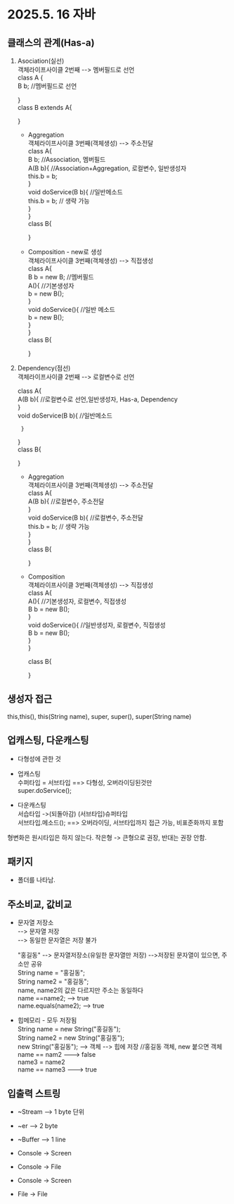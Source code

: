# 2025.5. 16 자바 

## 클래스의 관계(Has-a)   
   
1. Asociation(실선)   
   객체라이프사이클 2번째 --> 멤버필드로 선언   
   class A {   
    B b; //멤버필드로 선언   
   
   }   
   class B extends A{   
   
   }   
   
    - Aggregation   
      객체라이프사이클 3번째(객체생성) --> 주소전달   
      class A{   
        B b; //Association, 멤버필드   
        A(B b){ //Association+Aggregation, 로컬변수, 일반생성자   
           this.b = b;   
        }   
        void doService(B b){ //일반메소드   
            this.b = b; // 생략 가능   
        }   
      }   
      class B{   
   
      }   
   
    - Composition - new로 생성   
      객체라이프사이클 3번째(객체생성) --> 직접생성   
      class A{   
        B b = new B; //멤버필드   
        A(){ //기본생성자   
            b = new B();   
        }   
        void doService(){ //일반 메소드   
            b = new B();   
        }   
      }   
      class B{   
   
      }   
         
   
   
2. Dependency(점선)   
   객체라이프사이클 2번째 --> 로컬변수로 선언   
   
    class A{   
        A(B b){ //로컬변수로 선언,일반생성자, Has-a, Dependency   
        }   
        void doService(B b){ //일반메소드   
   
        }   
    }   
    class B{   
   
    }   
    - Aggregation   
      객체라이프사이클 3번째(객체생성) --> 주소전달   
      class A{   
        A(B b){ //로컬변수, 주소전달   
        }   
        void doService(B b){ //로컬변수, 주소전달   
            this.b = b; // 생략 가능   
        }   
      }   
      class B{   
   
      }   
       
    - Composition   
      객체라이프사이클 3번째(객체생성) --> 직접생성   
      class A{   
        A(){ //기본생성자, 로컬변수, 직접생성   
            B b = new B();   
        }   
        void doService(){ //일반생성자, 로컬변수, 직접생성   
            B b = new B();   
        }   
      }   
         
      class B{   
   
      }   

## 생성자 접근
this,this(), this(String name), super, super(), super(String name)   
    
## 업캐스팅, 다운캐스팅
   - 다형성에 관한 것    
    
   - 업캐스팅    
     수퍼타입 = 서브타입 ==> 다형성, 오버라이딩된것만    
     super.doService();    
    
   - 다운캐스팅    
     서습타입 ->(되돌아감) (서브타입)슈퍼타입    
     서브타입.메소드(); ==> 오버라이딩, 서브타입까지 접근 가능, 비표준화까지 포함    
    
   형변화은 원시타입은 하지 않는다. 작은형 -> 큰형으로 권장, 반대는 권장 안함.     
    
## 패키지 
- 폴더를 나타남.    

## 주소비교, 값비교
   * 문자열 저장소    
      --> 문자열 저장    
      --> 동일한 문자열은 저장 불가    
     
     "홍길동" --> 문자열저장소(유일한 문자열만 저장) -->저장된 문자열이 있으면, 주소만 공유    
     String name = "홍길동";    
     String name2 = "홍길동";    
     name, name2의 값은 다르지만 주소는 동일하다    
     name ==name2;       --> true    
     name.equals(name2); --> true    
    
   * 힙메모리 - 모두 저장됨     
     String name = new String("홍길동");    
     String name2 = new String("홍길동");      
     new String("홍길동"); --> 객체 --> 힙에 저장 //홍길동 객체, new 붙으면 객체     
     name == nam2 ---> false    
     name3 = name2    
     name == name3 ---> true    
    
## 입출력 스트링
   * ~Stream --> 1 byte 단위
   * ~er --> 2 byte
   * ~Buffer --> 1 line

   * Console -> Screen
   * Console -> File
   * Console -> Screen
   * File -> File
    
